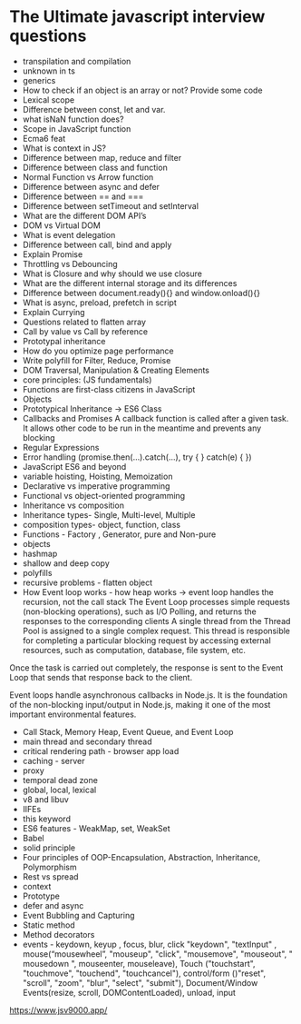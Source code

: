 # The Ultimate javascript interview questions

- transpilation and compilation
- unknown in ts
- generics
- How to check if an object is an array or not? Provide some code
- Lexical scope
- Difference between const, let and var.
- what isNaN function does?
- Scope in JavaScript function
- Ecma6 feat
- What is context in JS?
- Difference between map, reduce and filter
- Difference between class and function
- Normal Function vs Arrow function
- Difference between async and defer
- Difference between == and ===
- Difference between setTimeout and setInterval
- What are the different DOM API’s
- DOM vs Virtual DOM
- What is event delegation
- Difference between call, bind and apply
- Explain Promise
- Throttling vs Debouncing
- What is Closure and why should we use closure
- What are the different internal storage and its differences
- Difference between document.ready(){} and window.onload(){}
- What is async, preload, prefetch in script
- Explain Currying
- Questions related to flatten array
- Call by value vs Call by reference
- Prototypal inheritance
- How do you optimize page performance
- Write polyfill for Filter, Reduce, Promise
- DOM Traversal, Manipulation & Creating Elements
- core principles: (JS fundamentals)
- Functions are first-class citizens in JavaScript
- Objects
- Prototypical Inheritance -> ES6 Class
- Callbacks and Promises
A callback function is called after a given task. It allows other code to be run in the meantime and prevents any blocking
- Regular Expressions
- Error handling (promise.then(...).catch(...), try { } catch(e) { })
- JavaScript ES6 and beyond
- variable hoisting, Hoisting, Memoization
- Declarative vs imperative programming
- Functional vs object-oriented programming
- Inheritance vs composition  
- Inheritance types- Single, Multi-level, Multiple
- composition types- object, function, class
- Functions - Factory , Generator, pure and Non-pure
- objects
- hashmap
- shallow and deep copy
- polyfills
- recursive problems - flatten object
- How Event loop works - how heap works  -> event loop handles the recursion, not the call stack
The Event Loop processes simple requests (non-blocking operations), such as I/O Polling, and returns the responses to the corresponding clients
A single thread from the Thread Pool is assigned to a single complex request. This thread is responsible for completing a particular blocking request by accessing external resources, such as computation, database, file system, etc.

Once the task is carried out completely, the response is sent to the Event Loop that sends that response back to the client.

Event loops handle asynchronous callbacks in Node.js. It is the foundation of the non-blocking input/output in Node.js, making it one of the most important environmental features.

- Call Stack, Memory Heap, Event Queue, and Event Loop
- main thread and secondary thread
- critical rendering path - browser app load
- caching - server
- proxy
- temporal dead zone
- global, local, lexical
- v8 and libuv
- IIFEs
- this keyword
- ES6 features - WeakMap, set, WeakSet
- Babel
- solid principle
- Four principles of OOP-Encapsulation, Abstraction, Inheritance, Polymorphism
- Rest vs spread
- context
- Prototype
- defer and async
- Event Bubbling and Capturing
- Static method
- Method decorators
- events - keydown, keyup , focus, blur, click "keydown", "textInput" , mouse(“mousewheel”, "mouseup", "click", "mousemove", "mouseout", " mousedown ", mouseenter, mouseleave), Touch ("touchstart", "touchmove", "touchend", "touchcancel"), control/form ()"reset", "scroll", "zoom", "blur", "select", "submit"), Document/Window Events(resize, scroll, DOMContentLoaded), unload, input

<https://www.jsv9000.app/>
